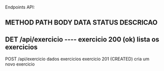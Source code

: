 Endpoints   API:

METHOD          PATH               BODY               DATA          STATUS        DESCRICAO
-------------------------------------------------------------------------------------------------------
DET             /api/exercicio     ----               exercicio    200 (ok)      lista os exercicios
-------------------------------------------------------------------------------------------------------
POST            /api/exercicio     dados exercicios   exercicio    201 (CREATED) cria um novo exercicio